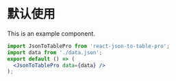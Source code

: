 # 默认使用

This is an example component.

```jsx
import JsonToTablePro from 'react-json-to-table-pro';
import data from './data.json';
export default () => (
  <JsonToTablePro data={data} />
);
```
